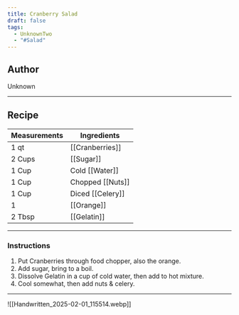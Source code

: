 ```yaml
---
title: Cranberry Salad
draft: false
tags:
  - UnknownTwo
  - "#Salad"
---
```

## Author
Unknown
___
## Recipe

| Measurements | Ingredients               |
| :----------- | ------------------------- |
| 1 qt              | [[Cranberries]]    |
| 2 Cups            | [[Sugar]]          |
| 1 Cup             | Cold [[Water]]     |
| 1 Cup             | Chopped [[Nuts]]  |
| 1 Cup             | Diced [[Celery]]   |
| 1                 | [[Orange]]         |
| 2 Tbsp            | [[Gelatin]]        |
___
### Instructions
1. Put Cranberries through food chopper, also the orange.
2. Add sugar, bring to a boil.
3. Dissolve Gelatin in a cup of cold water, then add to hot mixture.
4. Cool somewhat, then add nuts & celery.
___
![[Handwritten_2025-02-01_115514.webp]]